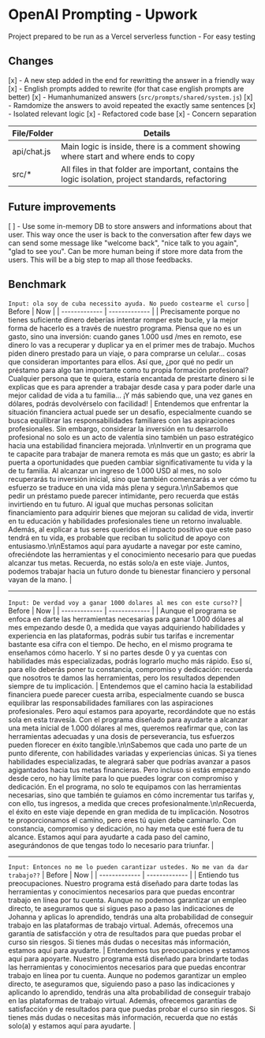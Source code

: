 # OpenAI Prompting - Upwork

Project prepared to be run as a Vercel serverless function - For easy testing

## Changes
[x] - A new step added in the end for rewritting the answer in a friendly way
[x] - English prompts added to rewrite (for that case english prompts are better)
[x] - Humanhumanized answers (`src/prompts/shared/system.js`)
[x] - Ramdomize the answers to avoid repeated the exactly same sentences
[x] - Isolated relevant logic
[x] - Refactored code base 
[x] - Concern separation

| File/Folder  | Details |
| ------------- | ------------- |
| api/chat.js |  Main logic is inside, there is a comment showing where start and where ends to copy |
| src/* |  All files in that folder are important, contains the logic isolation, project standards, refactoring |


## Future improvements
[ ] - Use some in-memory DB to store answers and informations about that user. This way once the user is back to the conversation after few days we can send some message like "welcome back", "nice talk to you again", "glad to see you". Can be more human being if store more data from the users. This will be a big step to map all those feedbacks.

## Benchmark

`Input: ola soy de cuba necessito ayuda. No puedo costearme el curso`
| Before  | Now |
| ------------- | ------------- |
| Precisamente porque no tienes suficiente dinero deberías intentar romper este bucle, y la mejor forma de hacerlo es a través de nuestro programa. Piensa que no es un gasto, sino una inversión: cuando ganes 1.000 usd /mes en remoto, ese dinero lo vas a recuperar y duplicar ya en el primer mes de trabajo. Muchos piden dinero prestado para un viaje, o para comprarse un celular… cosas que consideran importantes para ellos. Así que, ¿por qué no pedir un préstamo para algo tan importante como tu propia formación profesional? Cualquier persona que te quiera, estaría encantada de prestarte dinero si le explicas que es para aprender a trabajar desde casa y para poder darle una mejor calidad de vida a tu familia… ¡Y más sabiendo que, una vez ganes en dólares, podrás devolvérselo con facilidad!  | Entendemos que enfrentar la situación financiera actual puede ser un desafío, especialmente cuando se busca equilibrar las responsabilidades familiares con las aspiraciones profesionales. Sin embargo, considerar la inversión en tu desarrollo profesional no solo es un acto de valentía sino también un paso estratégico hacia una estabilidad financiera mejorada. \n\nInvertir en un programa que te capacite para trabajar de manera remota es más que un gasto; es abrir la puerta a oportunidades que pueden cambiar significativamente tu vida y la de tu familia. Al alcanzar un ingreso de 1.000 USD al mes, no solo recuperarás tu inversión inicial, sino que también comenzarás a ver cómo tu esfuerzo se traduce en una vida más plena y segura.\n\nSabemos que pedir un préstamo puede parecer intimidante, pero recuerda que estás invirtiendo en tu futuro. Al igual que muchas personas solicitan financiamiento para adquirir bienes que mejoran su calidad de vida, invertir en tu educación y habilidades profesionales tiene un retorno invaluable. Además, al explicar a tus seres queridos el impacto positivo que este paso tendrá en tu vida, es probable que reciban tu solicitud de apoyo con entusiasmo.\n\nEstamos aquí para ayudarte a navegar por este camino, ofreciéndote las herramientas y el conocimiento necesario para que puedas alcanzar tus metas. Recuerda, no estás solo/a en este viaje. Juntos, podemos trabajar hacia un futuro donde tu bienestar financiero y personal vayan de la mano.  |

--- 

`Input: De verdad voy a ganar 1000 dolares al mes con este curso??`
| Before  | Now |
| ------------- | ------------- |
| Aunque el programa se enfoca en darte las herramientas necesarias para ganar 1.000 dólares al mes empezando desde 0, a medida que vayas adquiriendo habilidades y experiencia en las plataformas, podrás subir tus tarifas e incrementar bastante esa cifra con el tiempo. De hecho, en el mismo programa te enseñamos cómo hacerlo. Y si no partes desde 0 y ya cuentas con habilidades más especializadas, podrás lograrlo mucho más rápido. Eso sí, para ello deberás poner tu constancia, compromiso y dedicación: recuerda que nosotros te damos las herramientas, pero los resultados dependen siempre de tu implicación. | Entendemos que el camino hacia la estabilidad financiera puede parecer cuesta arriba, especialmente cuando se busca equilibrar las responsabilidades familiares con las aspiraciones profesionales. Pero aquí estamos para apoyarte, recordándote que no estás sola en esta travesía. Con el programa diseñado para ayudarte a alcanzar una meta inicial de 1.000 dólares al mes, queremos reafirmar que, con las herramientas adecuadas y una dosis de perseverancia, tus esfuerzos pueden florecer en éxito tangible.\n\nSabemos que cada uno parte de un punto diferente, con habilidades variadas y experiencias únicas. Si ya tienes habilidades especializadas, te alegrará saber que podrías avanzar a pasos agigantados hacia tus metas financieras. Pero incluso si estás empezando desde cero, no hay límite para lo que puedes lograr con compromiso y dedicación. En el programa, no solo te equipamos con las herramientas necesarias, sino que también te guiamos en cómo incrementar tus tarifas y, con ello, tus ingresos, a medida que creces profesionalmente.\n\nRecuerda, el éxito en este viaje depende en gran medida de tu implicación. Nosotros te proporcionamos el camino, pero eres tú quien debe caminarlo. Con constancia, compromiso y dedicación, no hay meta que esté fuera de tu alcance. Estamos aquí para ayudarte a cada paso del camino, asegurándonos de que tengas todo lo necesario para triunfar. |

--- 

`Input: Entonces no me lo pueden carantizar ustedes. No me van da dar trabajo??`
| Before  | Now |
| ------------- | ------------- |
| Entiendo tus preocupaciones. Nuestro programa está diseñado para darte todas las herramientas y conocimientos necesarios para que puedas encontrar trabajo en línea por tu cuenta. Aunque no podemos garantizar un empleo directo, te aseguramos que si sigues paso a paso las indicaciones de Johanna y aplicas lo aprendido, tendrás una alta probabilidad de conseguir trabajo en las plataformas de trabajo virtual. Además, ofrecemos una garantía de satisfacción y otra de resultados para que puedas probar el curso sin riesgos. Si tienes más dudas o necesitas más información, estamos aquí para ayudarte. | Entendemos tus preocupaciones y estamos aquí para apoyarte. Nuestro programa está diseñado para brindarte todas las herramientas y conocimientos necesarios para que puedas encontrar trabajo en línea por tu cuenta. Aunque no podemos garantizar un empleo directo, te aseguramos que, siguiendo paso a paso las indicaciones y aplicando lo aprendido, tendrás una alta probabilidad de conseguir trabajo en las plataformas de trabajo virtual. Además, ofrecemos garantías de satisfacción y de resultados para que puedas probar el curso sin riesgos. Si tienes más dudas o necesitas más información, recuerda que no estás solo(a) y estamos aquí para ayudarte. |
